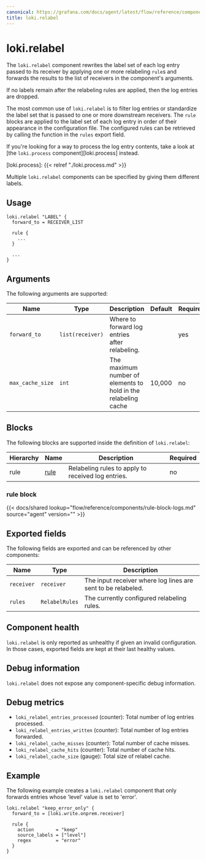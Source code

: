 ```yaml
---
canonical: https://grafana.com/docs/agent/latest/flow/reference/components/loki.relabel/
title: loki.relabel
---
```


# loki.relabel

The `loki.relabel` component rewrites the label set of each log entry passed to
its receiver by applying one or more relabeling `rule`s and forwards the
results to the list of receivers in the component's arguments.

If no labels remain after the relabeling rules are applied, then the log
entries are dropped.

The most common use of `loki.relabel` is to filter log entries or standardize
the label set that is passed to one or more downstream receivers. The `rule`
blocks are applied to the label set of each log entry in order of their
appearance in the configuration file. The configured rules can be retrieved by
calling the function in the `rules` export field.

If you're looking for a way to process the log entry contents, take a look at
[the `loki.process` component][loki.process] instead.

[loki.process]: {{< relref "./loki.process.md" >}}

Multiple `loki.relabel` components can be specified by giving them
different labels.

## Usage

```river
loki.relabel "LABEL" {
  forward_to = RECEIVER_LIST

  rule {
    ...
  }

  ...
}
```

## Arguments

The following arguments are supported:

Name | Type | Description | Default | Required
---- | ---- | ----------- | ------- | --------
`forward_to` | `list(receiver)` | Where to forward log entries after relabeling. | | yes
`max_cache_size` | `int` | The maximum number of elements to hold in the relabeling cache | 10,000 | no

## Blocks

The following blocks are supported inside the definition of `loki.relabel`:

Hierarchy | Name | Description | Required
--------- | ---- | ----------- | --------
rule | [rule][] | Relabeling rules to apply to received log entries. | no

[rule]: #rule-block

### rule block

{{< docs/shared lookup="flow/reference/components/rule-block-logs.md" source="agent" version="<AGENT VERSION>" >}}

## Exported fields

The following fields are exported and can be referenced by other components:

Name | Type | Description
---- | ---- | -----------
`receiver` | `receiver` | The input receiver where log lines are sent to be relabeled.
`rules`    | `RelabelRules` | The currently configured relabeling rules.

## Component health

`loki.relabel` is only reported as unhealthy if given an invalid configuration.
In those cases, exported fields are kept at their last healthy values.

## Debug information

`loki.relabel` does not expose any component-specific debug information.

## Debug metrics

* `loki_relabel_entries_processed` (counter): Total number of log entries processed.
* `loki_relabel_entries_written` (counter): Total number of log entries forwarded.
* `loki_relabel_cache_misses` (counter): Total number of cache misses.
* `loki_relabel_cache_hits` (counter): Total number of cache hits.
* `loki_relabel_cache_size` (gauge): Total size of relabel cache.

## Example

The following example creates a `loki.relabel` component that only forwards
entries whose 'level' value is set to 'error'.

```river
loki.relabel "keep_error_only" {
  forward_to = [loki.write.onprem.receiver]

  rule {
    action        = "keep"
    source_labels = ["level"]
    regex         = "error"
  }
}
```

